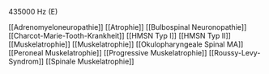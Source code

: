 435000 Hz (E)

[[Adrenomyeloneuropathie]]
[[Atrophie]]
[[Bulbospinal Neuronopathie]]
[[Charcot-Marie-Tooth-Krankheit]]
[[HMSN Typ I]]
[[HMSN Typ II]]
[[Muskelatrophie]]
[[Muskelatrophie]]
[[Okulopharyngeale Spinal MA]]
[[Peroneal Muskelatrophie]]
[[Progressive Muskelatrophie]]
[[Roussy-Levy-Syndrom]]
[[Spinale Muskelatrophie]]